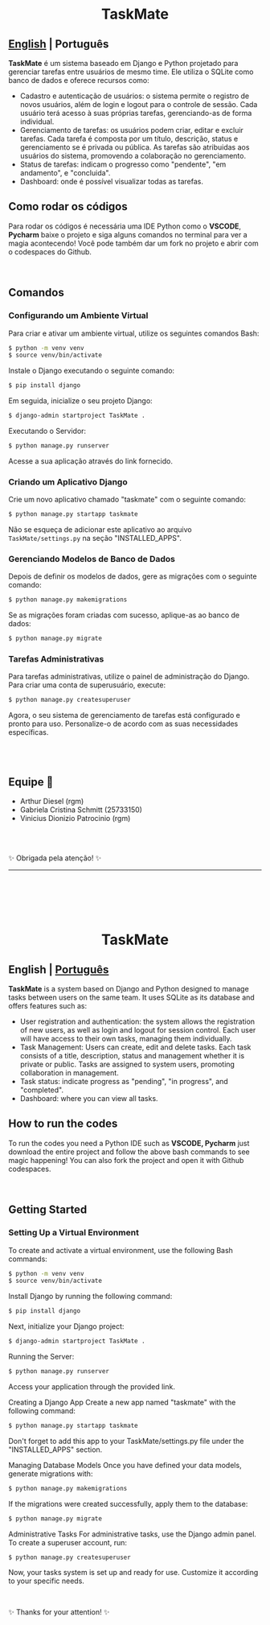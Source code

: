<h1 align="center">
  <br>TaskMate</h1>

<div align="center">
  
</div>

<a id="pt-readme"></a>
## [English](#en-readme) | Português

**TaskMate** é um sistema baseado em Django e Python projetado para gerenciar tarefas entre usuários de mesmo time. Ele utiliza o SQLite como banco de dados e oferece recursos como: 

- Cadastro e autenticação de usuários: o sistema permite o registro de novos usuários, além de login e logout para o controle de sessão. Cada usuário terá acesso à suas próprias tarefas, gerenciando-as de forma individual.
- Gerenciamento de tarefas: os usuários podem criar, editar e excluir tarefas. Cada tarefa é composta por um título, descrição, status e gerenciamento se é privada ou pública. As tarefas são atribuidas aos usuários do sistema, promovendo a colaboração no gerenciamento.
- Status de tarefas: indicam o progresso como "pendente", "em andamento", e "concluida".
- Dashboard: onde é possível visualizar todas as tarefas.
  
## Como rodar os códigos

Para rodar os códigos é necessária uma IDE Python como o **VSCODE**, **Pycharm** baixe o projeto e siga alguns comandos no terminal para ver a magia acontecendo!
Você pode também dar um fork no projeto e abrir com o codespaces do Github. 

<br>

## Comandos

### Configurando um Ambiente Virtual
Para criar e ativar um ambiente virtual, utilize os seguintes comandos Bash:

```bash
$ python -m venv venv 
$ source venv/bin/activate
```

Instale o Django executando o seguinte comando:

```bash
$ pip install django
```

Em seguida, inicialize o seu projeto Django:

```bash
$ django-admin startproject TaskMate .
```

Executando o Servidor:

```bash
$ python manage.py runserver 
```

Acesse a sua aplicação através do link fornecido.

### Criando um Aplicativo Django
Crie um novo aplicativo chamado "taskmate" com o seguinte comando:

```bash
$ python manage.py startapp taskmate
```

Não se esqueça de adicionar este aplicativo ao arquivo `TaskMate/settings.py` na seção "INSTALLED_APPS".

### Gerenciando Modelos de Banco de Dados
Depois de definir os modelos de dados, gere as migrações com o seguinte comando:

```bash
$ python manage.py makemigrations
```

Se as migrações foram criadas com sucesso, aplique-as ao banco de dados:

```bash
$ python manage.py migrate 
```

### Tarefas Administrativas
Para tarefas administrativas, utilize o painel de administração do Django. Para criar uma conta de superusuário, execute:

```bash
$ python manage.py createsuperuser
```

Agora, o seu sistema de gerenciamento de tarefas está configurado e pronto para uso. Personalize-o de acordo com as suas necessidades específicas.

 <br></br>

<h2 align="left" >Equipe 🧠</h2>

- Arthur Diesel (rgm)
- Gabriela Cristina Schmitt (25733150)
- Vinicius Dionizio Patrocinio (rgm)

<br></br>

✨ Obrigada pela atenção! ✨


-------
<br>
<br>

<h1 align="center">
  <br>TaskMate</h1>
<a id="en-readme"></a>

## English | [Português](#pt-readme)


**TaskMate** is a system based on Django and Python designed to manage tasks between users on the same team. It uses SQLite as its database and offers features such as: 

- User registration and authentication: the system allows the registration of new users, as well as login and logout for session control. Each user will have access to their own tasks, managing them individually.
- Task Management: Users can create, edit and delete tasks. Each task consists of a title, description, status and management whether it is private or public. Tasks are assigned to system users, promoting collaboration in management.
- Task status: indicate progress as "pending", "in progress", and "completed".
- Dashboard: where you can view all tasks.

## How to run the codes

To run the codes you need a Python IDE such as **VSCODE, Pycharm**   just download the entire project and follow the above bash commands to see magic happening! 
You can also fork the project and open it with Github codespaces.

<br>

## Getting Started

### Setting Up a Virtual Environment
To create and activate a virtual environment, use the following Bash commands:

```bash
$ python -m venv venv 
$ source venv/bin/activate
```

Install Django by running the following command:

```bash
$ pip install django
```

Next, initialize your Django project:

```bash
$ django-admin startproject TaskMate .
```

Running the Server:

```bash
$ python manage.py runserver 
```

Access your application through the provided link.


Creating a Django App
Create a new app named "taskmate" with the following command:

```bash
$ python manage.py startapp taskmate
```

Don't forget to add this app to your TaskMate/settings.py file under the "INSTALLED_APPS" section.

Managing Database Models
Once you have defined your data models, generate migrations with:

```bash
$ python manage.py makemigrations
```

If the migrations were created successfully, apply them to the database:

```bash
$ python manage.py migrate
```

Administrative Tasks
For administrative tasks, use the Django admin panel. To create a superuser account, run:

```bash
$ python manage.py createsuperuser
```

Now, your tasks system is set up and ready for use. Customize it according to your specific needs.

<br>

✨ Thanks for your attention! ✨
